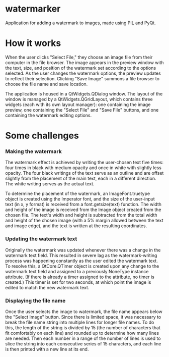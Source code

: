 # watermarker
Application for adding a watermark to images, made using PIL and PyQt.

<h1>How it works</h1>
<p>When the user clicks "Select File," they choose an image file from their computer in the file browser. The image
appears in the preview window with the text, size, and position of the watermark set according to the options selected. 
As the user changes the watermark options, the preview updates to reflect their selection. Clicking "Save
Image" summons a file browser to choose the file name and save location.</p>
<p>The application is housed in a QtWidgets.QDialog window. The layout of the window is managed by a
QtWidgets.QGridLayout, which contains three widgets (each with its own layout manager): one containing the image
preview, one containing the "Select File" and "Save File" buttons, and one containing the watermark editing options.</p>
<h1>Some challenges</h1>
<h3>Making the watermark</h3>
<p>The watermark effect is achieved by writing the user-chosen text five times: four times in black with medium opacity
and once in white with slightly less opacity. The four black writings of the text serve as an outline and are
offset slightly from the placement of the main text, each in a different direction. The white writing serves as the
actual text.</p>
<p>To determine the placement of the watermark, an ImageFont.truetype object is created using the Imperator font, and
the size of the user-input text (in x, y format) is received from a font.getsize(text) function. The width and height of
the image is received from the Image object created from the chosen file. The text's width and height is subtracted from
the total width and height of the chosen image (with a 5% margin allowed between the text and image edge), and the text
is written at the resulting coordinates.</p>
<h3>Updating the watermark text</h3>
<p>Originally the watermark was updated whenever there was a change in the watermark text field. This resulted in severe
lag as the watermark-writing process was happening constantly as the user edited the watermark text. To resolve this, a
QtCore.QTimer object is created upon any change to the watermark text field and assigned to a previously NoneType
instance attribute. (If there is already a timer assigned to the attribute, no timer is created.) This timer is set for
two seconds, at which point the image is edited to match the new watermark text.
<h3>Displaying the file name</h3>
<p>Once the user selects the image to watermark, the file name appears below the "Select Image" button. Since there is
limited space, it was necessary to break the file name string into multiple lines for longer file names. To do this, the
length of the string is divided by 15 (the number of characters that fit comfortably on each line) and rounded up to
determine how many lines are needed. Then each number in a range of the number of lines is used to slice the string into
each consecutive series of 15 characters, and each line is then printed with a new line at its end.</p>